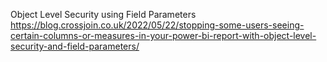 Object Level Security using Field Parameters
https://blog.crossjoin.co.uk/2022/05/22/stopping-some-users-seeing-certain-columns-or-measures-in-your-power-bi-report-with-object-level-security-and-field-parameters/